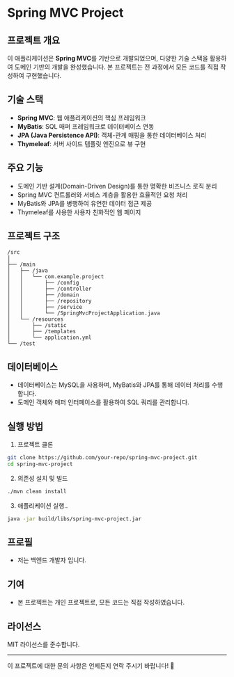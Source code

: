 # Spring MVC Project

## 프로젝트 개요
이 애플리케이션은 **Spring MVC**를 기반으로 개발되었으며, 다양한 기술 스택을 활용하여 도메인 기반의 개발을 완성했습니다. 본 프로젝트는 전 과정에서 모든 코드를 직접 작성하여 구현했습니다.

## 기술 스택
- **Spring MVC**: 웹 애플리케이션의 핵심 프레임워크
- **MyBatis**: SQL 매퍼 프레임워크로 데이터베이스 연동
- **JPA (Java Persistence API)**: 객체-관계 매핑을 통한 데이터베이스 처리
- **Thymeleaf**: 서버 사이드 템플릿 엔진으로 뷰 구현

## 주요 기능
- 도메인 기반 설계(Domain-Driven Design)를 통한 명확한 비즈니스 로직 분리
- Spring MVC 컨트롤러와 서비스 계층을 활용한 효율적인 요청 처리
- MyBatis와 JPA를 병행하여 유연한 데이터 접근 제공
- Thymeleaf를 사용한 사용자 친화적인 웹 페이지

## 프로젝트 구조
```
/src
│
├── /main
│   ├── /java
│   │   └── com.example.project
│   │       ├── /config
│   │       ├── /controller
│   │       ├── /domain
│   │       ├── /repository
│   │       ├── /service
│   │       └── /SpringMvcProjectApplication.java
│   └── /resources
│       ├── /static
│       ├── /templates
│       └── application.yml
└── /test
```

## 데이터베이스
- 데이터베이스는 MySQL을 사용하며, MyBatis와 JPA를 통해 데이터 처리를 수행합니다.
- 도메인 객체와 매퍼 인터페이스를 활용하여 SQL 쿼리를 관리합니다.

## 실행 방법
1. 프로젝트 클론

```bash
git clone https://github.com/your-repo/spring-mvc-project.git
cd spring-mvc-project
```

2. 의존성 설치 및 빌드

```bash
./mvn clean install
```

3. 애플리케이션 실행..

```bash
java -jar build/libs/spring-mvc-project.jar
```
## 프로필
- 저는 백엔드 개발자 입니다.

## 기여
- 본 프로젝트는 개인 프로젝트로, 모든 코드는 직접 작성하였습니다.

## 라이선스
MIT 라이선스를 준수합니다.

---

이 프로젝트에 대한 문의 사항은 언제든지 연락 주시기 바랍니다! 🚀

